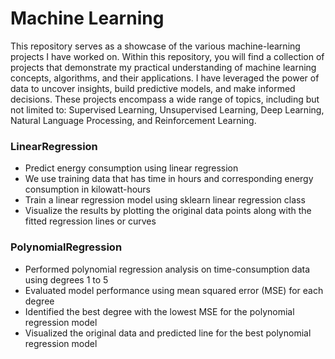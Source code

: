 # Machine Learning
This repository serves as a showcase of the various machine-learning projects I have worked on. Within this repository, you will find a collection of projects that demonstrate my practical understanding of machine learning concepts, algorithms, and their applications. I have leveraged the power of data to uncover insights, build predictive models, and make informed decisions. These projects encompass a wide range of topics, including but not limited to: Supervised Learning, Unsupervised Learning, Deep Learning, Natural Language Processing, and Reinforcement Learning.

### LinearRegression
+ Predict energy consumption using linear regression                                                                                                                
+ We use training data that has time in hours and corresponding energy consumption in kilowatt-hours                                                              
+ Train a linear regression model using sklearn linear regression class                                                                                                 
+ Visualize the results by plotting the original data points along with the fitted regression lines or curves

### PolynomialRegression
+ Performed polynomial regression analysis on time-consumption data using degrees 1 to 5                                                                                
+ Evaluated model performance using mean squared error (MSE) for each degree                                                            
+ Identified the best degree with the lowest MSE for the polynomial regression model                                                                                    
+ Visualized the original data and predicted line for the best polynomial regression model

